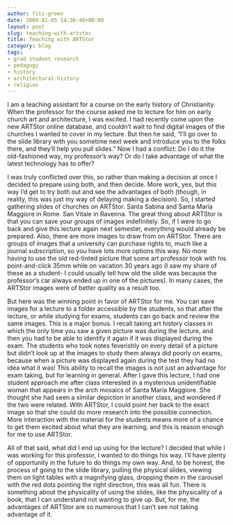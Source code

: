 ```yaml
---
author: fitz-green
date: 2009-01-05 14:36:48+00:00
layout: post
slug: teaching-with-artstor
title: Teaching with ARTStor
category: blog
tags:
- grad student research
- pedagogy
- history
- architectural history
- religion
---
```


I am a teaching assistant for a course on the early history of Christianity. When the professor for the course asked me to lecture for him on early church art and architecture, I was excited. I had recently come upon the new ARTStor online database, and couldn’t wait to find digital images of the churches I wanted to cover in my lecture. But then he said, “I’ll go over to the slide library with you sometime next week and introduce you to the folks there, and they’ll help you pull slides.” Now I had a conflict: Do I do it the old-fashioned way, my professor’s way? Or do I take advantage of what the latest technology has to offer?




I was truly conflicted over this, so rather than making a decision at once I decided to prepare using both, and then decide. More work, yes, but this way I’d get to try both out and see the advantages of both (though, in reality, this was just my way of delaying making a decision). So, I started gathering slides of churches on ARTStor. Santa Sabina and Santa Maria Maggiore in Rome. San Vitale in Ravenna. The great thing about ARTStor is that you can save your groups of images indefinitely. So, if I were to go back and give this lecture again next semester, everything would already be prepared. Also, there are more images to draw from on ARTStor. There are groups of images that a university can purchase rights to, much like a journal subscription, so you have lots more options this way. No more having to use the old red-tinted picture that some art professor took with his point-and-click 35mm while on vacation 30 years ago (I saw my share of these as a student- I could usually tell how old the slide was because the professor’s car always ended up in one of the pictures). In many cases, the ARTStor images were of better quality as a result too.




But here was the winning point in favor of ARTStor for me. You can save images for a lecture to a folder accessible by the students, so that after the lecture, or while studying for exams, students can go back and review the same images. This is a major bonus. I recall taking art history classes in which the only time you saw a given picture was during the lecture, and then you had to be able to identify it again if it was displayed during the exam. The students who took notes feverishly on every detail of a picture but didn’t look up at the images to study them always did poorly on exams, because when a picture was displayed again during the test they had no idea what it was! This ability to recall the images is not just an advantage for exam taking, but for learning in general. After I gave this lecture, I had one student approach me after class interested in a mysterious unidentifiable woman that appears in the arch mosaics of Santa Maria Maggiore. She thought she had seen a similar depiction in another class, and wondered if the two were related. With ARTStor, I could point her back to the exact image so that she could do more research into the possible connection. More interaction with the material for the students means more of a chance to get them excited about what they are learning, and this is reason enough for me to use ARTStor.




All of that said, what did I end up using for the lecture? I decided that while I was working for this professor, I wanted to do things his way. I’ll have plenty of opportunity in the future to do things my own way. And, to be honest, the process of going to the slide library, pulling the physical slides, viewing them on light tables with a magnifying glass, dropping them in the carousel with the red dots pointing the right direction, this was all fun. There is something about the physicality of using the slides, like the physicality of a book, that I can understand not wanting to give up. But, for me, the advantages of ARTStor are so numerous that I can’t see not taking advantage of it.
